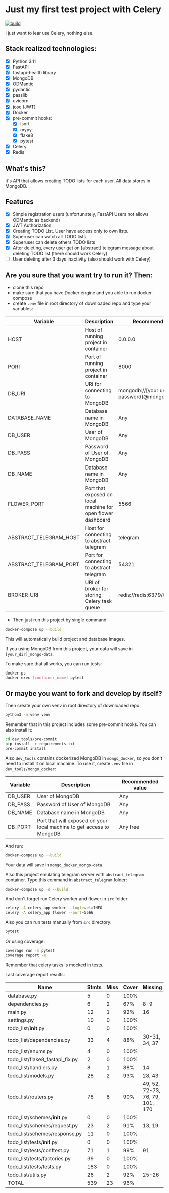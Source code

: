 # Just my first test project with Celery

[![build](https://github.com/Holography7/TestProjectCelery/actions/workflows/python-app.yml/badge.svg)](https://github.com/Holography7/TestProjectCelery/actions)

I just want to lear use Celery, nothing else.

## Stack realized technologies:

- [X] Python 3.11
- [X] FastAPI
- [X] fastapi-health library
- [X] MongoDB
- [X] ODMantic
- [X] pydantic
- [X] passlib
- [X] uvicorn
- [X] jose (JWT)
- [X] Docker
- [X] pre-commit hooks:
   - [X] isort
   - [X] mypy
   - [X] flake8
   - [X] pytest
- [X] Celery
- [X] Redis

## What's this?

It's API that allows creating TODO lists for each user. All data stores in MongoDB.

## Features

- [X] Simple registration users (unfortunately, FastAPI Users not allows ODMantic as backend)
- [X] JWT Authorization
- [X] Creating TODO List. User have access only to own lists.
- [X] Superuser can watch all TODO lists
- [X] Superuser can delete others TODO lists
- [X] After deleting, every user get on [abstract] telegram message about deleting TODO list (there should work Celery)
- [ ] User deleting after 3 days inactivity (also should work with Celery)

## Are you sure that you want try to run it? Then:

- clone this repo
- make sure that you have Docker engine and you able to run docker-compose
- create `.env` file in root directory of downloaded repo and type your variables:

| Variable               | Description                                                    | Recommended value                                       |
|------------------------|----------------------------------------------------------------|---------------------------------------------------------|
| HOST                   | Host of running project in container                           | 0.0.0.0                                                 |
| PORT                   | Port of running project in container                           | 8000                                                    |
| DB_URI                 | URI for connecting to MongoDB                                  | mongodb://[your user]:[your password]@mongo:27017/admin |
| DATABASE_NAME          | Database name in MongoDB                                       | Any                                                     |
| DB_USER                | User of MongoDB                                                | Any                                                     |
| DB_PASS                | Password of User of MongoDB                                    | Any                                                     |
| DB_NAME                | Database name in MongoDB                                       | Any                                                     |
| FLOWER_PORT            | Port that exposed on local machine for open flower dashboard   | 5566                                                    |
| ABSTRACT_TELEGRAM_HOST | Host for connecting to abstract telegram                       | telegram                                                |
| ABSTRACT_TELEGRAM_PORT | Port for connecting to abstract telegram                       | 54321                                                   |
| BROKER_URI             | URI of broker for storing Celery task queue                    | redis://redis:6379/0                                    |

- Then just run this project by single command:
```bash
docker-compose up --build
```

This will automatically build project and database images.

If you using MongoDB from this project, your data will save in `[your_dir]_mongo-data`.

To make sure that all works, you can run tests:
```bash
docker ps
docker exec [container_name] pytest
```

## Or maybe you want to fork and develop by itself?

Then create your own venv in root directory of downloaded repo:

```bash
python3 -m venv venv
```

Remember that in this project includes some pre-commit hooks. You can also install it:
```bash
cd dev_tools/pre-commit
pip install -r requirements.txt
pre-commit install
```

Also `dev_tools` contains dockerized MongoDB in `mongo_docker`, so you don't need to install it on local machine. To use it, create `.env` file in `dev_tools/mongo_docker`:

| Variable | Description                                                           | Recommended value |
|----------|-----------------------------------------------------------------------|-------------------|
| DB_USER  | User of MongoDB                                                       | Any               |
| DB_PASS  | Password of User of MongoDB                                           | Any               |
| DB_NAME  | Database name in MongoDB                                              | Any               |
| DB_PORT  | Port that will exposed on your local machine to get access to MongoDB | Any free          |

And run:

```bash
docker-compose up --build
```

Your data will save in `mongo_docker_mongo-data`.

Also this project emulating telegram server with `abstract_telegram` container. Type this command in `abstract_telegram` folder:

```bash
docker-compose up -d --build
```

And don't forget run Celery worker and flower in `src` folder:

```bash
celery -A celery_app worker --loglevel=INFO
celery -A celery_app flower --port=5566
```

Also you can run tests manually from `src` directory:

```bash
pytest
```

Or using coverage:
```bash
coverage run -m pytest
coverage report -m
```

Remember that celery tasks is mocked in tests.

Last coverage report results:

| Name                            | Stmts | Miss | Cover | Missing                         |
|---------------------------------|-------|------|-------|---------------------------------|
| database.py                     | 5     | 0    | 100%  |                                 |
| dependencies.py                 | 6     | 2    | 67%   | 8-9                             |
| main.py                         | 12    | 1    | 92%   | 16                              |
| settings.py                     | 10    | 0    | 100%  |                                 |
| todo_list/__init__.py           | 0     | 0    | 100%  |                                 |
| todo_list/dependencies.py       | 33    | 4    | 88%   | 30-31, 34, 37                   |
| todo_list/enums.py              | 4     | 0    | 100%  |                                 |
| todo_list/flake8_fastapi_fix.py | 2     | 0    | 100%  |                                 |
| todo_list/handlers.py           | 8     | 1    | 88%   | 14                              |
| todo_list/models.py             | 28    | 2    | 93%   | 28, 43                          |
| todo_list/routers.py            | 78    | 8    | 90%   | 49, 52, 72-73, 76, 79, 101, 170 |
| todo_list/schemes/__init__.py   | 0     | 0    | 100%  |                                 |
| todo_list/schemes/request.py    | 23    | 2    | 91%   | 13, 19                          |
| todo_list/schemes/response.py   | 11    | 0    | 100%  |                                 |
| todo_list/tests/__init__.py     | 0     | 0    | 100%  |                                 |
| todo_list/tests/conftest.py     | 71    | 1    | 99%   | 91                              |
| todo_list/tests/factories.py    | 39    | 0    | 100%  |                                 |
| todo_list/tests/tests.py        | 183   | 0    | 100%  |                                 |
| todo_list/utils.py              | 26    | 2    | 92%   | 25-26                           |
| TOTAL                           | 539   | 23   | 96%   |                                 |
